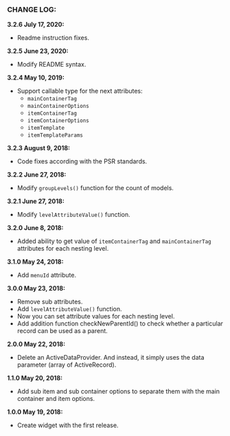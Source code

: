 ### CHANGE LOG:

**3.2.6 July 17, 2020:**
- Readme instruction fixes.

**3.2.5 June 23, 2020:**
- Modify README syntax.

**3.2.4 May 10, 2019:**
- Support callable type for the next attributes:
    - `mainContainerTag`
    - `mainContainerOptions`
    - `itemContainerTag`
    - `itemContainerOptions`
    - `itemTemplate`
    - `itemTemplateParams`

**3.2.3 August 9, 2018:**
- Code fixes according with the PSR standards.

**3.2.2 June 27, 2018:**
- Modify `groupLevels()` function for the count of models.

**3.2.1 June 27, 2018:**
- Modify `levelAttributeValue()` function.

**3.2.0 June 8, 2018:**
- Added ability to get value of `itemContainerTag` and `mainContainerTag` attributes for each nesting level.

**3.1.0 May 24, 2018:**
- Add `menuId` attribute.

**3.0.0 May 23, 2018:**
- Remove sub attributes.
- Add `levelAttributeValue()` function.
- Now you can set attribute values for each nesting level.
- Add addition function checkNewParentId() to check whether a particular record can be used as a parent.

**2.0.0 May 22, 2018:**
- Delete an ActiveDataProvider. And instead, it simply uses the data parameter (array of ActiveRecord).

**1.1.0 May 20, 2018:**
- Add sub item and sub container options to separate them with the main container and item options.

**1.0.0 May 19, 2018:**
- Create widget with the first release.
